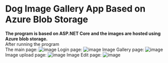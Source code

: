 # Dog Image Gallery App Based on Azure Blob Storage
**The program is based on ASP.NET Core and the images are hosted using Azure blob storage.**  
After running the program  
The main page:
![image](https://user-images.githubusercontent.com/59054117/174923381-81f3858e-eb33-40fb-b6b9-2da8c9f71a53.png)
Login page:
![image](https://user-images.githubusercontent.com/59054117/174923100-7ec5a1d1-f008-4b26-8720-d47db7e5d616.png)
Image Gallery page:
![image](https://user-images.githubusercontent.com/59054117/174923163-983817b0-10ff-4264-9ac2-53abda218424.png)
Image upload page:
![image](https://user-images.githubusercontent.com/59054117/174923258-4efdb661-12c4-4859-8a62-8d46dacb8d5e.png)
Image Edit page:
![image](https://user-images.githubusercontent.com/59054117/174923202-8deb1bdf-9a78-49f4-bfcb-a3c0248780e6.png)
